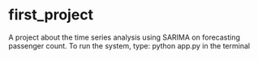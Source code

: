 # first_project
A project about the time series analysis using SARIMA on forecasting passenger count. 
To run the system, type: python app.py in the terminal
